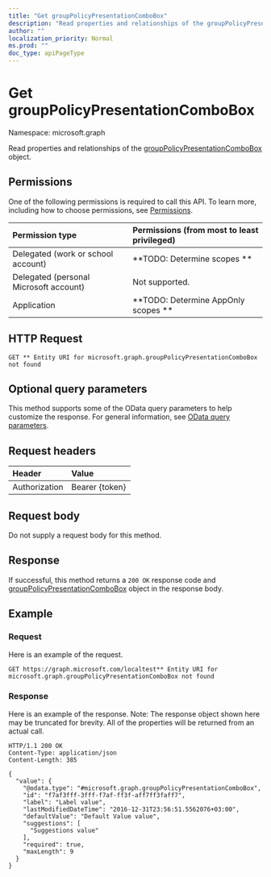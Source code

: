 ```yaml
---
title: "Get groupPolicyPresentationComboBox"
description: "Read properties and relationships of the groupPolicyPresentationComboBox object."
author: ""
localization_priority: Normal
ms.prod: ""
doc_type: apiPageType
---
```


# Get groupPolicyPresentationComboBox

Namespace: microsoft.graph

Read properties and relationships of the [groupPolicyPresentationComboBox](../resources/grouppolicypresentationcombobox.md) object.

## Permissions
One of the following permissions is required to call this API. To learn more, including how to choose permissions, see [Permissions](/concepts/permissions-reference.md).

|Permission type|Permissions (from most to least privileged)|
|:---|:---|
|Delegated (work or school account)|**TODO: Determine scopes **|
|Delegated (personal Microsoft account)|Not supported.|
|Application|**TODO: Determine AppOnly scopes **|

## HTTP Request
<!-- {
  "blockType": "ignored"
}
-->
``` http
GET ** Entity URI for microsoft.graph.groupPolicyPresentationComboBox not found
```

## Optional query parameters
This method supports some of the OData query parameters to help customize the response. For general information, see [OData query parameters](/graph/query-parameters).

## Request headers
|Header|Value|
|:---|:---|
|Authorization|Bearer {token}|

## Request body
Do not supply a request body for this method.

## Response
If successful, this method returns a `200 OK` response code and [groupPolicyPresentationComboBox](../resources/grouppolicypresentationcombobox.md) object in the response body.

## Example

### Request
Here is an example of the request.
<!-- {
  "blockType": "request",
  "name": "get_grouppolicypresentationcombobox"
}
-->
``` http
GET https://graph.microsoft.com/localtest** Entity URI for microsoft.graph.groupPolicyPresentationComboBox not found
```

### Response
Here is an example of the response. Note: The response object shown here may be truncated for brevity. All of the properties will be returned from an actual call.
<!-- {
  "blockType": "response",
  "truncated": true,
  "@odata.type": "microsoft.graph.groupPolicyPresentationComboBox"
}
-->
``` http
HTTP/1.1 200 OK
Content-Type: application/json
Content-Length: 385

{
  "value": {
    "@odata.type": "#microsoft.graph.groupPolicyPresentationComboBox",
    "id": "f7af3fff-3fff-f7af-ff3f-aff7ff3faff7",
    "label": "Label value",
    "lastModifiedDateTime": "2016-12-31T23:56:51.5562076+03:00",
    "defaultValue": "Default Value value",
    "suggestions": [
      "Suggestions value"
    ],
    "required": true,
    "maxLength": 9
  }
}
```

